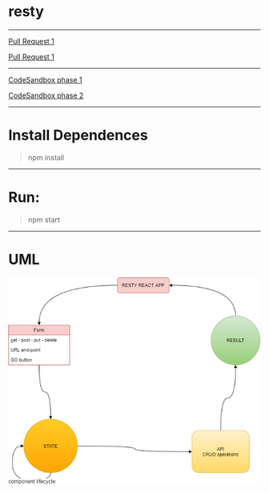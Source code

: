 # resty

---
[Pull Request 1](https://github.com/ibrahemomari/resty/pull/1)

[Pull Request 1](https://github.com/ibrahemomari/resty/pull/2)

---

[CodeSandbox phase 1](https://codesandbox.io/s/funny-night-fbexd?file=/src/App.js)

[CodeSandbox phase 2](https://codesandbox.io/s/flamboyant-taussig-puip2)

---
Install Dependences
===
>npm install

---
Run:
===
>npm start
---
UML
==
![](restyDigram.png)
